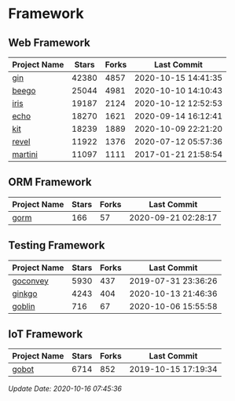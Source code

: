 # Framework

## Web Framework

| Project Name | Stars | Forks | Last Commit |
| ------------ | ----- | ----- | ----------- |
| [gin](https://github.com/gin-gonic/gin) | 42380 | 4857 | 2020-10-15 14:41:35 |
| [beego](https://github.com/astaxie/beego) | 25044 | 4981 | 2020-10-10 14:10:43 |
| [iris](https://github.com/kataras/iris) | 19187 | 2124 | 2020-10-12 12:52:53 |
| [echo](https://github.com/labstack/echo) | 18270 | 1621 | 2020-09-14 16:12:41 |
| [kit](https://github.com/go-kit/kit) | 18239 | 1889 | 2020-10-09 22:21:20 |
| [revel](https://github.com/revel/revel) | 11922 | 1376 | 2020-07-12 05:57:36 |
| [martini](https://github.com/go-martini/martini) | 11097 | 1111 | 2017-01-21 21:58:54 |

## ORM Framework

| Project Name | Stars | Forks | Last Commit |
| ------------ | ----- | ----- | ----------- |
| [gorm](https://github.com/jinzhu/gorm) | 166 | 57 | 2020-09-21 02:28:17 |

## Testing Framework

| Project Name | Stars | Forks | Last Commit |
| ------------ | ----- | ----- | ----------- |
| [goconvey](https://github.com/smartystreets/goconvey) | 5930 | 437 | 2019-07-31 23:36:26 |
| [ginkgo](https://github.com/onsi/ginkgo) | 4243 | 404 | 2020-10-13 21:46:36 |
| [goblin](https://github.com/franela/goblin) | 716 | 67 | 2020-10-06 15:55:58 |

## IoT Framework

| Project Name | Stars | Forks | Last Commit |
| ------------ | ----- | ----- | ----------- |
| [gobot](https://github.com/hybridgroup/gobot) | 6714 | 852 | 2019-10-15 17:19:34 |

*Update Date: 2020-10-16 07:45:36*